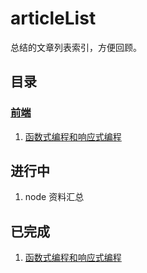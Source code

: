 # articleList

总结的文章列表索引，方便回顾。

## 目录

### [前端](./前端/)

1. [函数式编程和响应式编程](./前端/函数式编程和响应式编程.md)

## 进行中

1. node 资料汇总

## 已完成

1. [函数式编程和响应式编程](./前端/函数式编程和响应式编程.md)
